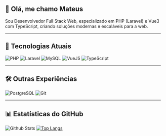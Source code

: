 
## 👋 Olá, me chamo Mateus
Sou Desenvolvedor Full Stack Web, especializado em PHP (Laravel) e Vue3 com TypeScript, criando soluções modernas e escaláveis para a web.

---

## 🚀 Tecnologias Atuais
![PHP](https://img.shields.io/badge/PHP-777BB4?style=for-the-badge&logo=php&logoColor=white)
![Laravel](https://img.shields.io/badge/Laravel-F55247?style=for-the-badge&logo=laravel&logoColor=white)
![MySQL](https://img.shields.io/badge/MySQL-4479A1?style=for-the-badge&logo=mysql&logoColor=white)
![VueJS](https://img.shields.io/badge/VueJS-42b883?style=for-the-badge&logo=vue.js&logoColor=white)
![TypeScript](https://img.shields.io/badge/TypeScript-3178C6?style=for-the-badge&logo=typescript&logoColor=white)

---

## 🛠️ Outras Experiências
![PostgreSQL](https://img.shields.io/badge/PostgreSQL-336791?style=for-the-badge&logo=postgresql&logoColor=white)
![Git](https://img.shields.io/badge/Git-F05032?style=for-the-badge&logo=git&logoColor=white)

---

## 📊 Estatísticas do GitHub

![Github Stats](https://github-readme-stats.vercel.app/api?username=mateuskolap&=tinclude_all_commitsrue&count_private=true&show_icons=true&line_height=20&title_color=7A7ADB&icon_color=2234AE&text_color=D3D3D3&bg_color=0,000000,130F40)
[![Top Langs](https://github-readme-stats.vercel.app/api/top-langs/?username=mateuskolap&layout=compact&text_color=daf7dc&bg_color=151515)](https://github.com/devSouvik/github-readme-stats)

